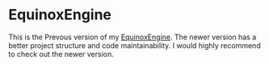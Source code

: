 # EquinoxEngine
This is the Prevous version of my [EquinoxEngine](https://github.com/LeoBesimo/EquinoxEngine).
The newer version has a better project structure and code maintainability.
I would highly recommend to check out the newer version.
